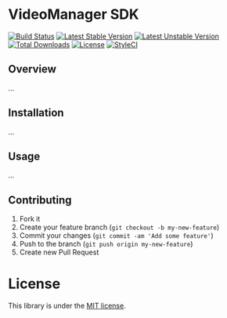 # VideoManager SDK

[![Build Status](https://travis-ci.org/MovingImage24/videomanager-sdk.svg?branch=master)](https://travis-ci.org/MovingImage24/videomanager-sdk)
[![Latest Stable Version](https://poser.pugx.org/mi/videomanager-sdk/v/stable)](https://packagist.org/packages/mi/videomanager-sdk)
[![Latest Unstable Version](https://poser.pugx.org/mi/videomanager-sdk/v/unstable)](https://packagist.org/packages/mi/videomanager-sdk)
[![Total Downloads](https://poser.pugx.org/mi/videomanager-sdk/downloads)](https://packagist.org/packages/mi/videomanager-sdk)
[![License](https://poser.pugx.org/mi/videomanager-sdk/license)](https://packagist.org/packages/mi/videomanager-sdk)
[![StyleCI](https://styleci.io/repos/37715011/shield)](https://styleci.io/repos/37715011)

## Overview

...

## Installation

...

## Usage

...

## Contributing

1. Fork it
2. Create your feature branch (`git checkout -b my-new-feature`)
3. Commit your changes (`git commit -am 'Add some feature'`)
4. Push to the branch (`git push origin my-new-feature`)
5. Create new Pull Request

# License

This library is under the [MIT license](https://github.com/MovingImage24/videomanager-sdk/blob/master/LICENSE).
